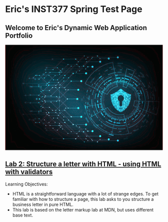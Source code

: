 # Eric's INST377 Spring Test Page

## Welcome to Eric's Dynamic Web Application Portfolio

![](/images/CyberSecurity.png)

## [Lab 2: Structure a letter with HTML - using HTML with validators](https://github.com/ericTle1/INST377/tree/master/Lab_2)
Learning Objectives: 
* HTML is a straightforward language with a lot of strange edges. To get familiar with how to structure a page, this lab asks to you structure a business letter in pure HTML.
* This lab is based on the letter markup lab at MDN, but uses different base text. 
